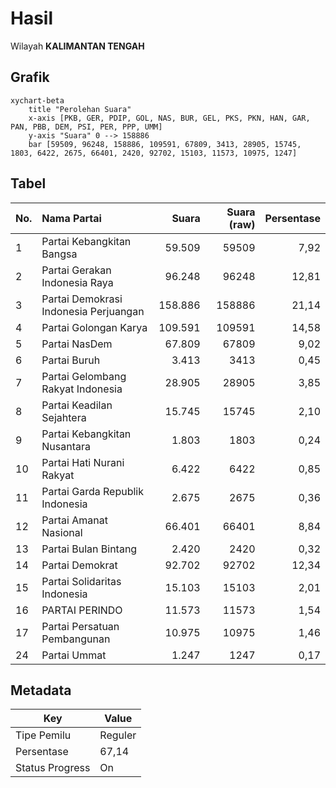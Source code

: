# Hasil

Wilayah **KALIMANTAN TENGAH**

## Grafik

```mermaid
xychart-beta
    title "Perolehan Suara"
    x-axis [PKB, GER, PDIP, GOL, NAS, BUR, GEL, PKS, PKN, HAN, GAR, PAN, PBB, DEM, PSI, PER, PPP, UMM]
    y-axis "Suara" 0 --> 158886
    bar [59509, 96248, 158886, 109591, 67809, 3413, 28905, 15745, 1803, 6422, 2675, 66401, 2420, 92702, 15103, 11573, 10975, 1247]
```

## Tabel

| No. | Nama Partai                           | Suara   | Suara (raw) | Persentase |
|:--- |:------------------------------------- | -------:| -----------:| ----------:|
| 1   | Partai Kebangkitan Bangsa             | 59.509  | 59509       | 7,92       |
| 2   | Partai Gerakan Indonesia Raya         | 96.248  | 96248       | 12,81      |
| 3   | Partai Demokrasi Indonesia Perjuangan | 158.886 | 158886      | 21,14      |
| 4   | Partai Golongan Karya                 | 109.591 | 109591      | 14,58      |
| 5   | Partai NasDem                         | 67.809  | 67809       | 9,02       |
| 6   | Partai Buruh                          | 3.413   | 3413        | 0,45       |
| 7   | Partai Gelombang Rakyat Indonesia     | 28.905  | 28905       | 3,85       |
| 8   | Partai Keadilan Sejahtera             | 15.745  | 15745       | 2,10       |
| 9   | Partai Kebangkitan Nusantara          | 1.803   | 1803        | 0,24       |
| 10  | Partai Hati Nurani Rakyat             | 6.422   | 6422        | 0,85       |
| 11  | Partai Garda Republik Indonesia       | 2.675   | 2675        | 0,36       |
| 12  | Partai Amanat Nasional                | 66.401  | 66401       | 8,84       |
| 13  | Partai Bulan Bintang                  | 2.420   | 2420        | 0,32       |
| 14  | Partai Demokrat                       | 92.702  | 92702       | 12,34      |
| 15  | Partai Solidaritas Indonesia          | 15.103  | 15103       | 2,01       |
| 16  | PARTAI PERINDO                        | 11.573  | 11573       | 1,54       |
| 17  | Partai Persatuan Pembangunan          | 10.975  | 10975       | 1,46       |
| 24  | Partai Ummat                          | 1.247   | 1247        | 0,17       |


## Metadata

| Key             | Value   |
| --------------- | ------- |
| Tipe Pemilu     | Reguler |
| Persentase      | 67,14   |
| Status Progress | On      |



